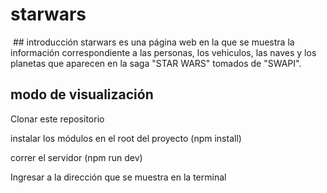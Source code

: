 # starwars

<img src="">
## introducción
starwars es una página web en la que se muestra la información correspondiente a las personas, los vehiculos, las naves y los planetas que aparecen en la saga "STAR WARS" tomados de "SWAPI".

## modo de visualización
Clonar este repositorio

instalar los módulos en el root del proyecto (npm install)

correr el servidor (npm run dev)

Ingresar a la dirección que se muestra en la terminal